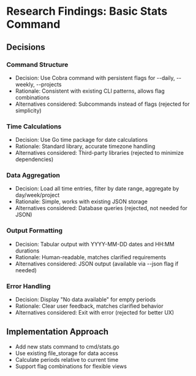 # Research Findings: Basic Stats Command

## Decisions

### Command Structure
- Decision: Use Cobra command with persistent flags for --daily, --weekly, --projects
- Rationale: Consistent with existing CLI patterns, allows flag combinations
- Alternatives considered: Subcommands instead of flags (rejected for simplicity)

### Time Calculations
- Decision: Use Go time package for date calculations
- Rationale: Standard library, accurate timezone handling
- Alternatives considered: Third-party libraries (rejected to minimize dependencies)

### Data Aggregation
- Decision: Load all time entries, filter by date range, aggregate by day/week/project
- Rationale: Simple, works with existing JSON storage
- Alternatives considered: Database queries (rejected, not needed for JSON)

### Output Formatting
- Decision: Tabular output with YYYY-MM-DD dates and HH:MM durations
- Rationale: Human-readable, matches clarified requirements
- Alternatives considered: JSON output (available via --json flag if needed)

### Error Handling
- Decision: Display "No data available" for empty periods
- Rationale: Clear user feedback, matches clarified behavior
- Alternatives considered: Exit with error (rejected for better UX)

## Implementation Approach
- Add new stats command to cmd/stats.go
- Use existing file_storage for data access
- Calculate periods relative to current time
- Support flag combinations for flexible views